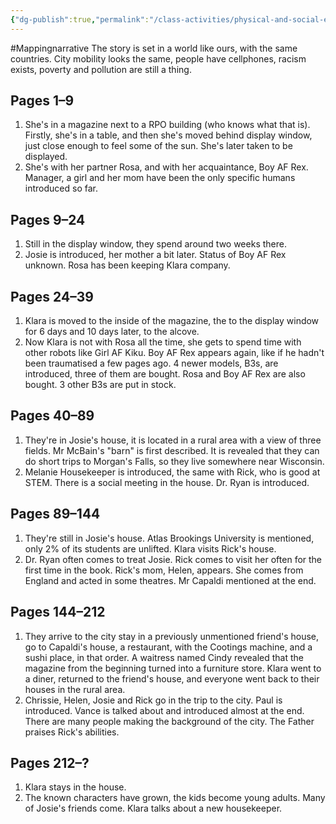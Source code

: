 ```yaml
---
{"dg-publish":true,"permalink":"/class-activities/physical-and-social-environment/"}
---
```


#Mappingnarrative
The story is set in a world like ours, with the same countries. City mobility looks the same, people have cellphones, racism exists, poverty and pollution are still a thing.
## Pages 1–9

1. She's in a magazine next to a RPO building (who knows what that is). Firstly, she's in a table, and then she's moved behind display window, just close enough to feel some of the sun. She's later taken to be displayed.
2. She's with her partner Rosa, and with her acquaintance, Boy AF Rex. Manager, a girl and her mom have been the only specific humans introduced so far.

## Pages 9–24

1. Still in the display window, they spend around two weeks there.
2. Josie is introduced, her mother a bit later. Status of Boy AF Rex unknown. Rosa has been keeping Klara company.

## Pages 24–39

1. Klara is moved to the inside of the magazine, the to the display window for 6 days and 10 days later, to the alcove.
2. Now Klara is not with Rosa all the time, she gets to spend time with other robots like Girl AF Kiku. Boy AF Rex appears again, like if he hadn't been traumatised a few pages ago. 4 newer models, B3s, are introduced, three of them are bought. Rosa and Boy AF Rex are also bought. 3 other B3s are put in stock.

## Pages 40–89
 1. They're in Josie's house, it is located in a rural area with a view of three fields. Mr McBain's "barn" is first described. It is revealed that they can do short trips to Morgan's Falls, so they live somewhere near Wisconsin.
2. Melanie Housekeeper is introduced, the same with Rick, who is good at STEM. There is a social meeting in the house. Dr. Ryan is introduced.

## Pages 89–144
1. They're still in Josie's house. Atlas Brookings University is mentioned, only 2% of its students are unlifted. Klara visits Rick's house.
2. Dr. Ryan often comes to treat Josie. Rick comes to visit her often for the first time in the book. Rick's mom, Helen, appears. She comes from England and acted in some theatres. Mr Capaldi mentioned at the end.

## Pages 144–212
1. They arrive to the city stay in a previously unmentioned friend's house, go to Capaldi's house, a restaurant, with the Cootings machine, and a sushi place, in that order. A waitress named Cindy revealed that the magazine from the beginning turned into a furniture store. Klara went to a diner, returned to the friend's house, and everyone went back to their houses in the rural area.
2. Chrissie, Helen, Josie and Rick go in the trip to the city. Paul is introduced. Vance is talked about and introduced almost at the end. There are many people making the background of the city. The Father praises Rick's abilities.

## Pages 212–?
1. Klara stays in the house.
2. The known characters have grown, the kids become young adults. Many of Josie's friends come. Klara talks about a new housekeeper.